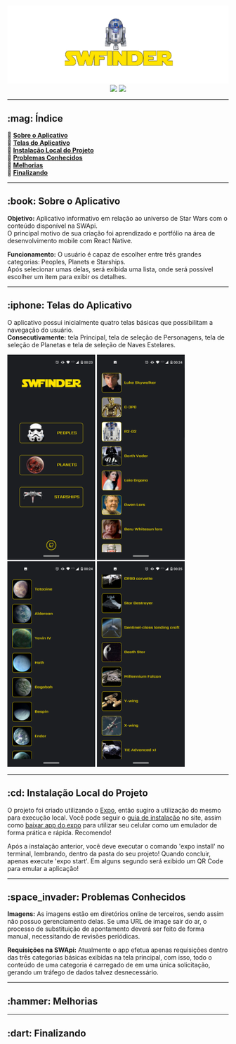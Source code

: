 <div id="Header" align="center">
  <img src="https://github.com/WagnerManko/readme_files/blob/master/swfinder/header_readme.png" />
  <a href="#Header"><img src="https://img.shields.io/badge/Download-Android-brightgreen"/></a>
  <a href="#Header"><img src="https://img.shields.io/badge/Version-1.0-blue"/></a>
</div>

<hr>

<div id="Indice">
  <h2> :mag: Índice </h2>

   :speech_balloon: <a href="#Sobre"><b>Sobre o Aplicativo</b></a><br>
   :speech_balloon: <a href="#Telas"><b>Telas do Aplicativo</b></a><br>
   :speech_balloon: <a href="#Instalacao"><b>Instalação Local do Projeto</b></a><br>
   :speech_balloon: <a href="#Problemas"><b>Problemas Conhecidos</b></a><br>
   :speech_balloon: <a href="#Melhorias"><b>Melhorias</b></a><br>
   :speech_balloon: <a href="#Finalizando"><b>Finalizando</b></a><br>
</div>

<hr>

<div id="Sobre">
<h2> :book: Sobre o Aplicativo</h2>
<p><b>Objetivo:</b> Aplicativo informativo em relação ao universo de Star Wars com o conteúdo disponível na SWApi.<br>
O principal motivo de sua criação foi aprendizado e portfólio na área de desenvolvimento mobile com React Native.</p>

<p><b>Funcionamento:</b> O usuário é capaz de escolher entre três grandes categorias: Peoples, Planets e Starships.<br>
Após selecionar umas delas, será exibida uma lista, onde será possível escolher um item para exibir os detalhes.</p>
</div>

<hr>

<div id="Telas">
<h2> :iphone: Telas do Aplicativo </h2>
<p>O aplicativo possui inicialmente quatro telas básicas que possibilitam a navegação do usuário.<br>
<b>Consecutivamente:</b> tela Principal, tela de seleção de Personagens, tela de seleção de Planetas e tela de seleção de Naves Estelares.</p>
<img width="200" src="https://github.com/WagnerManko/readme_files/blob/master/swfinder/home_app.png" /> <img width="200" src="https://github.com/WagnerManko/readme_files/blob/master/swfinder/peoples_app.png" /> <img width="200" src="https://github.com/WagnerManko/readme_files/blob/master/swfinder/planets_app.png" /> <img width="200" src="https://github.com/WagnerManko/readme_files/blob/master/swfinder/starships_app.png" />
</div>

<hr>

<div id="Instalacao">
  <h2> :cd: Instalação Local do Projeto </h2>
  <p>O projeto foi criado utilizando o <a href="https://expo.io/">Expo</a>, então sugiro a utilização do mesmo para execução local. Você pode seguir o <a href="https://docs.expo.io/">guia de instalação</a> no site, assim como <a href="https://play.google.com/store/apps/details?id=host.exp.exponent">baixar app do expo</a> para utilizar seu celular como um emulador de forma prática e rápida. Recomendo!</p>
  
  <p>Após a instalação anterior, você deve executar o comando 'expo install' no terminal, lembrando, dentro da pasta do seu projeto! Quando concluir, apenas execute 'expo start'. Em alguns segundo será exibido um QR Code para emular a aplicação!</p>
</div>

<hr>

<div id="Problemas">
  <h2> :space_invader: Problemas Conhecidos </h2>
  <p><b>Imagens:</b> As imagens estão em diretórios online de terceiros, sendo assim não possuo gerenciamento delas. Se uma URL de image sair do ar, o processo de substituição de apontamento deverá ser feito de forma manual, necessitando de revisões periódicas.</p>
  
  <p><b>Requisições na SWApi:</b> Atualmente o app efetua apenas requisições dentro das três categorias básicas exibidas na tela principal, com isso, todo o conteúdo de uma categoria é carregado de em uma única solicitação, gerando um tráfego de dados talvez desnecessário.</p>
</div>

<hr>

<div id="Melhorias">
  <h2> :hammer: Melhorias </h2>
  <p><b></b></p>
</div>

<hr>

<div id="Finalizando">
  <h2> :dart: Finalizando </h2>
</div>
